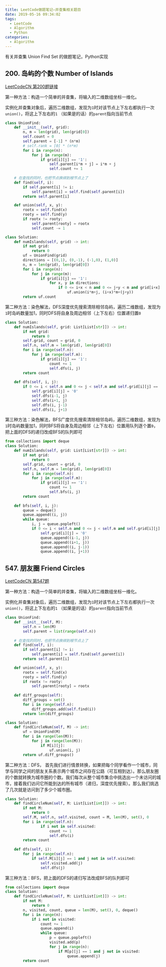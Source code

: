 ```yaml
---
title: LeetCode做题笔记—并查集相关题目
date: 2019-05-16 09:34:02
tags: 
  - LeetCode
  - Algorithm
  - Python
categories:
  - Algorithm
---
```


有关并查集 Union Find Set 的做题笔记，Python实现

## 200. 岛屿的个数 Number of Islands

[LeetCodeCN 第200题链接](https://leetcode-cn.com/problems/number-of-islands/)

第一种方法：构造一个简单的并查集，将输入的二维数组坐标一维化。

实例化并查集对象后，遍历二维数组，发现为`1`时对该节点上下左右都执行一次`union()`，将这上下左右的`1` （如果是的话）的`parent`指向当前节点

```python
class UnionFind:
    def __init__(self, grid):
        n, m = len(grid), len(grid[0])
        self.count = 0
        self.parent = [-1] * (n*m)
        # self.rank = [0] * (n*m)
        for i in range(n):
            for j in range(m):
                if grid[i][j] == '1':
                    self.parent[i*m + j] = i*m + j
                    self.count += 1
    
    # 在查找的同时，也把节点换绑到根节点上了
    def find(self, i):
        if self.parent[i] != i:
            self.parent[i] = self.find(self.parent[i])
        return self.parent[i]

    def union(self, x, y):
        rootx = self.find(x)
        rooty = self.find(y)
        if rootx != rooty:
            self.parent[rooty] = rootx
            self.count -= 1
```

<!-- more -->

```python
class Solution:
    def numIslands(self, grid) -> int:
        if not grid:
            return 0
        uf = UnionFind(grid)
        directions = [(0,1), (0,-1), (-1,0), (1,0)]
        n, m = len(grid), len(grid[0])
        for i in range(n):
            for j in range(m):
                if grid[i][j] == '1':
                    for x, y in directions:
                        if 0 <= i+x < n and 0 <= j+y < m and grid[i+x][j+y] == '1':
                            uf.union(i*m+j, (i+x)*m+(j+y))
        return uf.count
```

第二种方法：染色解法，DFS深度优先搜索清除相邻岛屿，遍历二维数组，发现为`1`时岛屿数量加1，同时DFS将自身及周边相邻（上下左右）位置递归置`0`

```python
class Solution:
    def numIslands(self, grid: List[List[str]]) -> int:
        if not grid:
            return 0
        self.grid, count = grid, 0
        self.n, self.m = len(grid), len(grid[0])
        for i in range(self.n):
            for j in range(self.m):
                if grid[i][j] == '1':
                    count += 1
                    self.dfs(i, j)
        return count
    
    def dfs(self, i, j):
        if 0 <= i < self.n and 0 <= j < self.m and self.grid[i][j] == '1':
            self.grid[i][j] = '0'
            self.dfs(i-1, j)
            self.dfs(i+1, j)
            self.dfs(i, j-1)
            self.dfs(i, j+1)
```

第三种方法：染色解法，BFS广度优先搜索清除相邻岛屿，遍历二维数组，发现为`1`时岛屿数量加1，同时BFS将自身及周边相邻（上下左右）位置用队列逐个置`0`，把上面的DFS的递归改成BFS的队列即可

```python
from collections import deque
class Solution:
    def numIslands(self, grid: List[List[str]]) -> int:
        if not grid:
            return 0
        self.grid, count = grid, 0
        self.n, self.m = len(grid), len(grid[0])
        for i in range(self.n):
            for j in range(self.m):
                if grid[i][j] == '1':
                    count += 1
                    self.bfs(i, j)
        return count
                    
    def bfs(self, i, j):
        queue = deque()
        queue.append((i, j))
        while queue:
            i, j = queue.popleft()
            if 0 <= i < self.n and 0 <= j < self.m and self.grid[i][j] == '1':
                self.grid[i][j] = '0'
                queue.append((i-1, j))
                queue.append((i+1, j))
                queue.append((i, j-1))
                queue.append((i, j+1))
```

## 547. 朋友圈 Friend Circles

[LeetCodeCN 第547题](https://leetcode-cn.com/problems/friend-circles/)

第一种方法：构造一个简单的并查集，将输入的二维数组坐标一维化。

实例化并查集对象后，遍历二维数组，发现为`1`时对该节点上下左右都执行一次`union()`，将这上下左右的`1` （如果是的话）的`parent`指向当前节点

```python
class UnionFind:
    def __init__(self, M):
        self.n = len(M)
        self.parent = list(range(self.n))
    
    # 在查找的同时，也把节点换绑到根节点上了
    def find(self, i):
        if self.parent[i] != i:
            self.parent[i] = self.find(self.parent[i])
        return self.parent[i]

    def union(self, x, y):
        rootx = self.find(x)
        rooty = self.find(y)
        if rootx != rooty:
            self.parent[rooty] = rootx
            
    def diff_groups(self):
        diff_groups = set()
        for i in range(self.n):
            diff_groups.add(self.find(i))
        return len(diff_groups)

class Solution:
    def findCircleNum(self, M) -> int:
        uf = UnionFind(M)
        for i in range(len(M)):
            for j in range(len(M)):
                if M[i][j]:
                    uf.union(i, j)
        return uf.diff_groups()
```

第二种方法：DFS， 首先我们进行情景转换，如果把每个同学看作一个城市，同学与同学之间的朋友关系表示两个城市之间存在公路（可互相到达）。那么朋友圈的个数就转换为城市圈的个数。我们每次从整个城市集合中挑选出一个未访问的城市，接着我们访问它所能到达的所有城市（递归，深度优先搜索）。那么我们挑选了几次就是访问到了多少个城市圈。

```python
class Solution:
    def findCircleNum(self, M: List[List[int]]) -> int:
        if not M:
            return 0
        self.M, self.n, self.visited, count = M, len(M), set(), 0
        for i in range(self.n):
                if i not in self.visited:
                    count += 1
                    self.dfs(i)
        return count
                    
    def dfs(self, i):
        for j in range(self.n):
            if self.M[i][j] == 1 and j not in self.visited:
                self.visited.add(j)
                self.dfs(j)
```

第三种方法：BFS，把上面的DFS的递归写法改成BFS的队列即可

```python
from collections import deque
class Solution:
    def findCircleNum(self, M: List[List[int]]) -> int:
        if not M:
            return 0
        n, visited, count, queue = len(M), set(), 0, deque()
        for i in range(n):
            if i not in visited:
                count += 1
                queue.append(i)
                while queue:
                    p = queue.popleft()
                    visited.add(p)
                    for j in range(n):
                        if M[p][j] == 1 and j not in visited:
                            queue.append(j)
        return count
```
